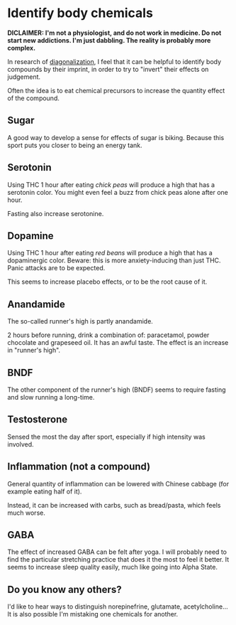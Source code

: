 # Identify body chemicals

**DICLAIMER: I'm not a physiologist, and do not work in medicine. Do not start new addictions. I'm just dabbling. The reality is probably more complex.**

In research of [diagonalization](#Brain-Tools:-Diagonalization-and-Eigenvectors), I feel that it can be helpful to identify body compounds by their imprint, in order to try to "invert" their effects on judgement.

Often the idea is to eat chemical precursors to increase the quantity effect of the compound. 


## Sugar

A good way to develop a sense for effects of sugar is biking. Because this sport puts you closer to being an energy tank.


## Serotonin

Using THC 1 hour after eating _chick peas_ will produce a high that has a serotonin color. You might even feel a buzz from chick peas alone after one hour.

Fasting also increase serotonine.


## Dopamine

Using THC 1 hour after eating _red beans_ will produce a high that has a dopaminergic color. 
Beware: this is more anxiety-inducing than just THC. Panic attacks are to be expected.

This seems to increase placebo effects, or to be the root cause of it.


## Anandamide

The so-called runner's high is partly anandamide.

2 hours before running, drink a combination of: paracetamol, powder chocolate and grapeseed oil. It has an awful taste. The effect is an increase in "runner's high".


## BNDF

The other component of the runner's high (BNDF) seems to require fasting and slow running a long-time.


## Testosterone

Sensed the most the day after sport, especially if high intensity was involved.


## Inflammation (not a compound)

General quantity of inflammation can be lowered with Chinese cabbage (for example eating half of it).

Instead, it can be increased with carbs, such as bread/pasta, which feels much worse.


## GABA

The effect of increased GABA can be felt after yoga. I will probably need to find the particular stretching practice that does it the most to feel it better.
It seems to increase sleep quality easily, much like going into Alpha State.


## Do you know any others?

I'd like to hear ways to distinguish norepinefrine, glutamate, acetylcholine...
It is also possible I'm mistaking one chemicals for another.